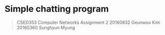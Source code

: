 # Simple chatting program
> CSED353 Computer Networks Assignment 2
> 20160832 Geunwoo Kim
> 20160360 Sunghyun Myung
